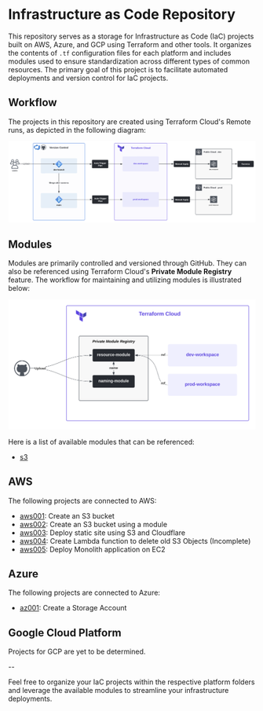 # Infrastructure as Code Repository

This repository serves as a storage for Infrastructure as Code (IaC) projects built on AWS, Azure, and GCP using Terraform and other tools. It organizes the contents of `.tf` configuration files for each platform and includes modules used to ensure standardization across different types of common resources. The primary goal of this project is to facilitate automated deployments and version control for IaC projects.

## Workflow
The projects in this repository are created using Terraform Cloud's Remote runs, as depicted in the following diagram:

![](./.attachments/terraform-cloud-workflow.png)

## Modules
Modules are primarily controlled and versioned through GitHub. They can also be referenced using Terraform Cloud's **Private Module Registry** feature. The workflow for maintaining and utilizing modules is illustrated below:

![](./.attachments/modules-workflow.png)

Here is a list of available modules that can be referenced:

- [s3](https://github.com/carlos-castillo-a/s3-module)

## AWS
The following projects are connected to AWS:

- [aws001](./AWS/aws001/): Create an S3 bucket
- [aws002](./AWS/aws002/): Create an S3 bucket using a module
- [aws003](./AWS/aws003/): Deploy static site using S3 and Cloudflare
- [aws004](./AWS/aws004/): Create Lambda function to delete old S3 Objects (Incomplete)
- [aws005](./AWS/aws005/): Deploy Monolith application on EC2

## Azure
The following projects are connected to Azure:

- [az001](./Azure/az001/): Create a Storage Account

## Google Cloud Platform
Projects for GCP are yet to be determined.

--

Feel free to organize your IaC projects within the respective platform folders and leverage the available modules to streamline your infrastructure deployments.